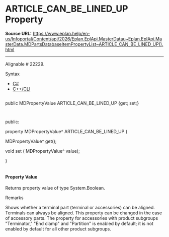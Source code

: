 # ARTICLE_CAN_BE_LINED_UP Property

**Source URL:** https://www.eplan.help/en-us/Infoportal/Content/api/2026/Eplan.EplApi.MasterDatau~Eplan.EplApi.MasterData.MDPartsDatabaseItemPropertyList~ARTICLE_CAN_BE_LINED_UP().html

---

Alignable # 22229.

Syntax

- [C#](#i-syntax-CS)
- [C++/CLI](#i-syntax-CPP2005)

```
```
public MDPropertyValue ARTICLE_CAN_BE_LINED_UP {get; set;}
```
```

```
```
public:

property MDPropertyValue^ ARTICLE_CAN_BE_LINED_UP {

   MDPropertyValue^ get();

   void set (    MDPropertyValue^ value);

}
```
```

#### Property Value

Returns property value of type System.Boolean.

Remarks

Shows whether a terminal part (terminal or accessories) can be aligned. Terminals can always be aligned. This property can be changed in the case of accessory parts. The property for accessories with product subgroups "Terminator," "End clamp" and "Partition" is enabled by default; it is not enabled by default for all other product subgroups.
